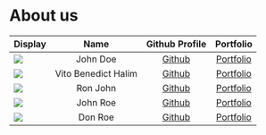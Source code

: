 # About us

Display |        Name         | Github Profile | Portfolio 
--------|:-------------------:|:--------------:|:---------:
![](https://via.placeholder.com/100.png?text=Photo) |      John Doe       | [Github](https://github.com/) | [Portfolio](docs/team/johndoe.md)
![](https://media.licdn.com/dms/image/v2/D5603AQH18m1LLlHhQQ/profile-displayphoto-shrink_200_200/B56ZTQ9X.XHwAc-/0/1738672538423?e=1761782400&v=beta&t=BBDavdmKHKzxpc5_vBCRl2UWnQVq59z1hLevDBPoWZ0) | Vito Benedict Halim | [Github](https://github.com/V1T0bh) | [Portfolio](docs/team/VitoBHalim.md)
![](https://via.placeholder.com/100.png?text=Photo) |      Ron John       | [Github](https://github.com/) | [Portfolio](docs/team/johndoe.md)
![](https://via.placeholder.com/100.png?text=Photo) |      John Roe       | [Github](https://github.com/) | [Portfolio](docs/team/johndoe.md)
![](https://via.placeholder.com/100.png?text=Photo) |       Don Roe       | [Github](https://github.com/) | [Portfolio](docs/team/johndoe.md)
